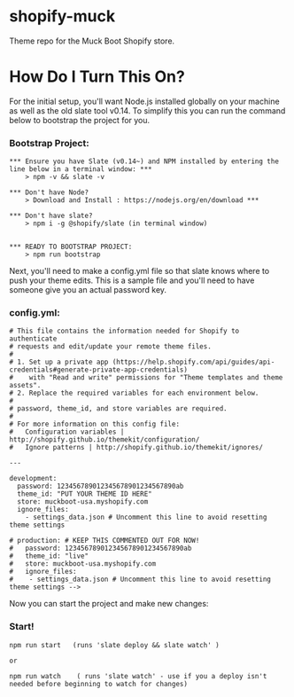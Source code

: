 # shopify-muck
Theme repo for the Muck Boot Shopify store. 


# How Do I Turn This On?

For the initial setup, you'll want Node.js installed globally on your machine as well as the old slate tool v0.14. To simplify this you can run the command below to bootstrap the project for you. 

### Bootstrap Project: 
```
*** Ensure you have Slate (v0.14~) and NPM installed by entering the line below in a terminal window: ***
	> npm -v && slate -v

*** Don't have Node? 
	> Download and Install : https://nodejs.org/en/download ***

*** Don't have slate? 
	> npm i -g @shopify/slate (in terminal window)


*** READY TO BOOTSTRAP PROJECT:
	> npm run bootstrap
```


Next, you'll need to make a config.yml file so that slate knows where to push your theme edits. This is a sample file and you'll need to have someone give you an actual password key. 

### config.yml: 
```
# This file contains the information needed for Shopify to authenticate
# requests and edit/update your remote theme files.
#
# 1. Set up a private app (https://help.shopify.com/api/guides/api-credentials#generate-private-app-credentials)
#    with "Read and write" permissions for "Theme templates and theme assets".
# 2. Replace the required variables for each environment below.
#
# password, theme_id, and store variables are required.
#
# For more information on this config file:
#   Configuration variables | http://shopify.github.io/themekit/configuration/
#   Ignore patterns | http://shopify.github.io/themekit/ignores/

---

development:
  password: 123456789012345678901234567890ab
  theme_id: "PUT YOUR THEME ID HERE"
  store: muckboot-usa.myshopify.com
  ignore_files:
    - settings_data.json # Uncomment this line to avoid resetting theme settings

# production: # KEEP THIS COMMENTED OUT FOR NOW!
#   password: 123456789012345678901234567890ab
#   theme_id: "live"
#   store: muckboot-usa.myshopify.com
#   ignore_files:
#    - settings_data.json # Uncomment this line to avoid resetting theme settings -->
```


Now you can start the project and make new changes:

### Start!
```
npm run start   (runs 'slate deploy && slate watch' )

or 

npm run watch    ( runs 'slate watch' - use if you a deploy isn't needed before beginning to watch for changes)
```
